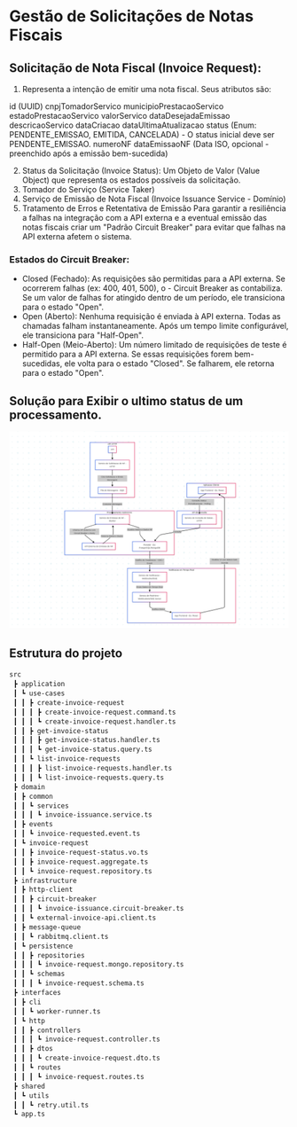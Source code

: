 
# Gestão de Solicitações de Notas Fiscais

## Solicitação de Nota Fiscal (Invoice Request):

1. Representa a intenção de emitir uma nota fiscal. Seus atributos são:

id (UUID)
cnpjTomadorServico
municipioPrestacaoServico
estadoPrestacaoServico
valorServico
dataDesejadaEmissao
descricaoServico
dataCriacao
dataUltimaAtualizacao
status (Enum: PENDENTE_EMISSAO, EMITIDA, CANCELADA)  - O status inicial deve ser PENDENTE_EMISSAO.
numeroNF
dataEmissaoNF (Data ISO, opcional - preenchido após a emissão bem-sucedida) 

2. Status da Solicitação (Invoice Status): Um Objeto de Valor (Value Object) que representa os estados possíveis da solicitação. 
3. Tomador do Serviço (Service Taker)
4. Serviço de Emissão de Nota Fiscal (Invoice Issuance Service - Domínio)
5. Tratamento de Erros e Retentativa de Emissão
Para garantir a resiliência a falhas na integração com a API externa e a eventual emissão das notas fiscais criar um "Padrão Circuit Breaker" para evitar que falhas na API externa afetem o sistema.

### Estados do Circuit Breaker:
- Closed (Fechado): As requisições são permitidas para a API externa. Se ocorrerem falhas (ex: 400, 401, 500), o - Circuit Breaker as contabiliza. Se um valor de falhas for atingido dentro de um período, ele transiciona para o estado "Open".
- Open (Aberto): Nenhuma requisição é enviada à API externa. Todas as chamadas falham instantaneamente. Após um tempo limite configurável, ele transiciona para "Half-Open".
- Half-Open (Meio-Aberto): Um número limitado de requisições de teste é permitido para a API externa. Se essas requisições forem bem-sucedidas, ele volta para o estado "Closed". Se falharem, ele retorna para o estado "Open".


## Solução para Exibir o ultimo status de um processamento.

![alt text](docs/diagram.png)

## Estrutura do projeto

```bash
src
 ┣ application
 ┃ ┗ use-cases
 ┃ ┃ ┣ create-invoice-request
 ┃ ┃ ┃ ┣ create-invoice-request.command.ts
 ┃ ┃ ┃ ┗ create-invoice-request.handler.ts
 ┃ ┃ ┣ get-invoice-status
 ┃ ┃ ┃ ┣ get-invoice-status.handler.ts
 ┃ ┃ ┃ ┗ get-invoice-status.query.ts
 ┃ ┃ ┗ list-invoice-requests
 ┃ ┃ ┃ ┣ list-invoice-requests.handler.ts
 ┃ ┃ ┃ ┗ list-invoice-requests.query.ts
 ┣ domain
 ┃ ┣ common
 ┃ ┃ ┗ services
 ┃ ┃ ┃ ┗ invoice-issuance.service.ts
 ┃ ┣ events
 ┃ ┃ ┗ invoice-requested.event.ts
 ┃ ┗ invoice-request
 ┃ ┃ ┣ invoice-request-status.vo.ts
 ┃ ┃ ┣ invoice-request.aggregate.ts
 ┃ ┃ ┗ invoice-request.repository.ts
 ┣ infrastructure
 ┃ ┣ http-client
 ┃ ┃ ┣ circuit-breaker
 ┃ ┃ ┃ ┗ invoice-issuance.circuit-breaker.ts
 ┃ ┃ ┗ external-invoice-api.client.ts
 ┃ ┣ message-queue
 ┃ ┃ ┗ rabbitmq.client.ts
 ┃ ┗ persistence
 ┃ ┃ ┣ repositories
 ┃ ┃ ┃ ┗ invoice-request.mongo.repository.ts
 ┃ ┃ ┗ schemas
 ┃ ┃ ┃ ┗ invoice-request.schema.ts
 ┣ interfaces
 ┃ ┣ cli
 ┃ ┃ ┗ worker-runner.ts
 ┃ ┗ http
 ┃ ┃ ┣ controllers
 ┃ ┃ ┃ ┗ invoice-request.controller.ts
 ┃ ┃ ┣ dtos
 ┃ ┃ ┃ ┗ create-invoice-request.dto.ts
 ┃ ┃ ┗ routes
 ┃ ┃ ┃ ┗ invoice-request.routes.ts
 ┣ shared
 ┃ ┗ utils
 ┃ ┃ ┗ retry.util.ts
 ┗ app.ts
```